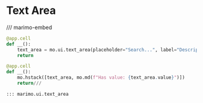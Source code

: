# Text Area

/// marimo-embed

```python
@app.cell
def __():
    text_area = mo.ui.text_area(placeholder="Search...", label="Description")
    return

@app.cell
def __():
    mo.hstack([text_area, mo.md(f"Has value: {text_area.value}")])
    return///

::: marimo.ui.text_area
```

